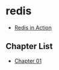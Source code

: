 # redis

- [Redis in Action](https://github.com/web1992/books/tree/master/redis)

## Chapter List

- [Chapter 01](redis-in-action-chapter-01.md)
